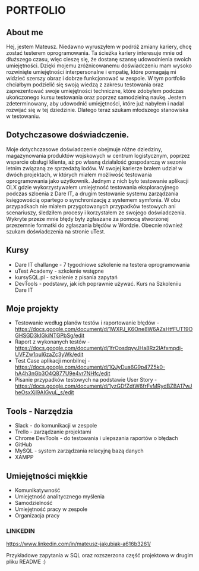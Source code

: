 # PORTFOLIO
## About me
Hej, jestem Mateusz. Niedawno wyruszyłem w podróż zmiany kariery, chcę zostać testerem oprogramowania. Ta ścieżka kariery interesuje mnie od dłuższego czasu, więc cieszę się, że dostanę szansę udowodnienia swoich umiejętności. Dzięki mojemu zróżnicowanemu doświadczeniu mam wysoko rozwinięte umiejętności interpersonalne i empatię, które pomagają mi widzieć szerszy obraz i dobrze funkcjonować w zespole. W tym portfolio chciałbym podzielić się swoją wiedzą z zakresu testowania oraz zaprezentować swoje umiejętności techniczne, które zdobyłem podczas ukończonego kursu testowania oraz poprzez samodzielną naukę. Jestem zdeterminowany, aby udowodnić umiejętności, które już nabyłem i nadal rozwijać się w tej dziedzinie. Dlatego teraz szukam młodszego stanowiska w testowaniu.
## Dotychczasowe doświadczenie. 
Moje dotychczasowe doświadczenie obejmuje różne dziedziny, magazynowania produktów wojskowych w centrum logistycznym, poprzez wsparcie obsługi klienta, aż po własną działalość gospodarczą w sezonie letnim związaną ze sprzedażą lodów.
W swojej karierze brałem udział w dwóch projektach, w których miałem możliwość testowania oprogramowania jako użytkownik. Jednym z nich było testowanie aplikacji OLX gdzie wykorzystywałem umiejętność testowania eksploracyjnego podczas szloenia z Dare IT, a drugim testowanie systemu zarządzania księgowością opartego o synchronizację z systemem symfonia. W obu przypadkach nie miałem przygotowanych przypadków testowych ani scenariuszy, śledziłem procesy i korzystałem ze swojego doświadczenia. Wykryte przeze mnie błędy były zgłaszane za pomocą stworzonej przezemnie formatki do zgłaszania błędów w Wordzie. Obecnie również szukam doświadczenia na stronie uTest.

## Kursy 

* Dare IT challange - 7 tygodniowe szkolenie na testera oprogramowania 
* uTest Academy - szkolenie wstępne
* kursySQL.pl - szkolenie z pisania zapytań
* DevTools - podstawy, jak ich poprawnie używać. Kurs na Szkoleniiu Dare IT

##  Moje projekty

* Testowanie według planów testów i raportowanie błędów -https://docs.google.com/document/d/1WXPJ_K6One8W6AZsHtfFUT19OGHSGD3kIGkiNTGPbSg/edit
* Raport z wykonanych testów - https://docs.google.com/document/d/1frOosdqyyJHa8Rz2lAfxmpdj-UVFZw1puI6zaZc3yWk/edit
* Test Case aplikacji monbilnej - https://docs.google.com/document/d/1QJyDua6G9p47Z5k0-hA4h3nGb3O4Q877U9e4vr7NHfc/edit
* Pisanie przypadków testowych na podstawie User Story - https://docs.google.com/document/d/1yzGDfZdtW6frFvMRydBZBA17wJheOsxXjl9AIGvuL_s/edit

## Tools - Narzędzia
* Slack - do komunikacji w zespole 
* Trello - zarządzanie projektami
* Chrome DevTools - do testowania i ulepszania raportów o błędach
* GitHub
* MySQL - system zarządzania relacyjną bazą danych
* XAMPP

## Umiejętności miękkie 
* Komunikatywność
* Umiejętność analitycznego myślenia
* Samodzielność 
* Umiejętność pracy w zespole
* Organizacja pracy 

### LINKEDIN 

https://www.linkedin.com/in/mateusz-jakubiak-a616b3261/ 



Przykładowe zapytania w SQL oraz rozszerzona część projektowa w drugim pliku README :)
